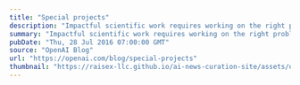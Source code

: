 ```yaml
---
title: "Special projects"
description: "Impactful scientific work requires working on the right problems—problems which are not just interesting, but whose solutions matter."
summary: "Impactful scientific work requires working on the right problems—problems which are not just interesting, but whose solutions matter."
pubDate: "Thu, 28 Jul 2016 07:00:00 GMT"
source: "OpenAI Blog"
url: "https://openai.com/blog/special-projects"
thumbnail: "https://raisex-llc.github.io/ai-news-curation-site/assets/openai_logo.png"
---
```


